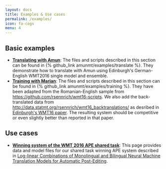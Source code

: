 ```yaml
---
layout: docs
title: Examples & Use cases
permalink: /examples/
icon: fa-cogs
menu: 4
---
```


## Basic examples

* **[Translating with Amun](/examples/translating/)**:
The files and scripts described in this section can be found in {% github_link
amunmt/examples/translate %}. They demonstrate how to translate with Amun using
Edinburgh's German-English WMT2016 single model and ensemble.
* **[Training with Marian](/examples/training/)**: The files
and scripts described in this section can be found in
{% github_link amunmt/examples/training %}. They have been adapted from the
Romanian-English sample from <https://github.com/rsennrich/wmt16-scripts>.
We also add the back-translated data from <http://data.statmt.org/rsennrich/wmt16_backtranslations/>
as desribed in [Edinburgh's WMT16 paper](http://www.aclweb.org/anthology/W16-2323).
The resulting system should be competitive or even slightly better than
reported in that paper.

## Use cases

* **[Winning system of the WMT 2016 APE shared task](/examples/postedit/)**:
This page provides data and model files for our shared task winning APE system
described in [Log-linear Combinations of Monolingual and Bilingual Neural
Machine Translation Models for Automatic
Post-Editing](http://www.aclweb.org/anthology/W16-2378).

